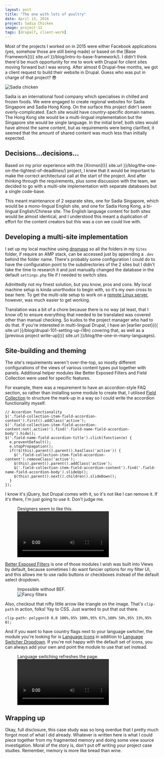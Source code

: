 ```yaml
---
layout: post
title: "The one with lots of poultry"
date: April 13, 2016
project: Sadia Chicken
image: project-12
tags: [drupal7, client-work]
---
```

Most of the projects I worked on in 2015 were either Facebook applications (yes, somehow those are still being made) or based on the [Base Framework]({{ site.url }}/blog/intro-to-base-framework/). I didn't think there'd be much opportunity for me to work with Drupal for client sites moving forward but I was wrong. After almost 6 Drupal-free months, we got a client request to build their website in Drupal. Guess who was put in charge of that project? <span class="emoji">&#x1F60E;</span>

<img srcset="{{ site.url }}/images/posts/sadia/sadia-480.jpg 480w, {{ site.url }}/images/posts/sadia/sadia-640.jpg 640w, {{ site.url }}/images/posts/sadia/sadia-960.jpg 960w, {{ site.url }}/images/posts/sadia/sadia-1280.jpg 1280w" sizes="(max-width: 400px) 100vw, (max-width: 960px) 75vw, 640px" src="{{ site.url }}/images/posts/sadia/sadia-640.jpg" alt="Sadia chicken" />

Sadia is an international food company which specialises in chilled and frozen foods. We were engaged to create regional websites for Sadia Singapore and Sadia Hong Kong. On the surface this project didn't seem overly-complicated. Each site would have country-specific domain names. The Hong Kong site would be a multi-lingual implementation but the Singapore site would be single language. In the initial brief, both sites would have almost the same content, but as requirements were being clarified, it seemed that the amount of shared content was much less than initially expected.

## Decisions...decisions...

Based on my prior experience with the [Xinmsn]({{ site.url }}/blog/the-one-on-the-tightest-of-deadlines/) project, I knew that it would be important to make the correct architectural call at the start of the project. And after thinking through the requirements, plus some discussion with the team, we decided to go with a multi-site implementation with separate databases but a single code-base.

This meant maintenance of 2 separate sites, one for Sadia Singapore, which would be a mono-lingual English site, and one for Sadia Hong Kong, a bi-lingual English/Chinese site. The English language content for both sites would be almost identical, and I understood this meant a duplication of effort for the content creators but this was a con we could live with.

## Developing a multi-site implementation

I set up my local machine using [dnsmasq](http://www.thekelleys.org.uk/dnsmasq/doc.html) so all the folders in my `Sites` folder, if require an AMP stack, can be accessed just by appending a `.dev` behind the folder name. There's probably some configuration I could do to have the configuration point to the subdirectories of the 2 sites but I didn't take the time to research it and just manually changed the database in the default `settings.php` file if I needed to switch sites.

Admittedly not my finest solution, but you know, pros and cons. My local machine setup is kinda unorthodox to begin with, so it's my own cross to bear here. To get the multi-site setup to work on a [remote Linux server](https://www.drupal.org/docs/7/multisite-drupal/configuring-a-basic-multi-site-development-environment-in-linux), however, was much easier to get working.

Translation was a bit of a chore because there is no way (at least, that I know of) to ensure everything that needed to be translated was covered other than manual checking. So kudos to the project manager who had to do that. If you're interested in multi-lingual Drupal, I have an [earlier post]({{ site.url }}/blog/drupal-101-setting-up-i18n) covering that, as well as a [previous project write-up]({{ site.url }}/blog/the-one-in-many-languages).

## Site-building and theming

The site's requirements weren't over-the-top, so mostly different configurations of the views of various content types put together with panels. Additional helper modules like Better Exposed Filters and Field Collection were used for specific features.

For example, there was a requirement to have an accordion-style FAQ section, so rather than installing some module to create that, I utilised [Field Collection](https://www.drupal.org/project/field_collection) to structure the mark-up in a way so I could write the accordion functionality myself.

<pre><code class="language-javascript">// Accordion functionality
$('.field-collection-item-field-accordion-content').first().addClass('active');
$('.field-collection-item-field-accordion-content:not(.active)').find('.field-name-field-accordion-body').hide();
$('.field-name-field-accordion-title').click(function(e) {
  e.preventDefault();
  e.stopPropagation();
  if(!$(this).parent().parent().hasClass('active')) {
    $('.field-collection-item-field-accordion-content').removeClass('active');
    $(this).parent().parent().addClass('active');
    $('.field-collection-item-field-accordion-content').find('.field-name-field-accordion-body').slideUp();
    $(this).parent().next().children().slideDown();
  }
});</code></pre>

I know it's jQuery, but Drupal comes with it, so it's not like I can remove it. If it's there, I'm just going to use it. Don't judge me.

<figure>
    <figcaption>Designers seem to like this.</figcaption>
    <video src="{{ site.url }}/videos/sadia-accordion.mp4" controls></video>
</figure>

[Better Exposed Filters](https://www.drupal.org/project/better_exposed_filters) is one of those modules I wish was built into Views by default, because sometimes I do want fancier options for my filter UI, and this allows me to use radio buttons or checkboxes instead of the default select dropdown.

<figure>
    <figcaption>Impossible without BEF.</figcaption>
    <img srcset="{{ site.url }}/images/posts/sadia/bef-480.jpg 480w, {{ site.url }}/images/posts/sadia/bef-640.jpg 640w, {{ site.url }}/images/posts/sadia/bef-960.jpg 960w, {{ site.url }}/images/posts/sadia/bef-1280.jpg 1280w" sizes="(max-width: 400px) 100vw, (max-width: 960px) 75vw, 640px" src="{{ site.url }}/images/posts/sadia/bef-640.jpg" alt="Fancy filters" />
</figure>

Also, checkout that nifty little arrow like triangle on the image. That's `clip-path` in action, folks! Yay to CSS. Just wanted to put that out there.

<pre><code class="language-css">clip-path: polygon(0 0,0 100%,95% 100%,95% 67%,100% 50%,95% 33%,95% 0);</code></pre>

And if you want to have country flags next to your language switcher, the module you're looking for is [Language Icons](https://www.drupal.org/project/languageicons) in addition to [Language Switcher Dropdown](https://www.drupal.org/project/lang_dropdown). If you're not happy with the default set of icons, you can always add your own and point the module to use that set instead.

<figure>
    <figcaption>Language switching refreshes the page.</figcaption>
    <video src="{{ site.url }}/videos/sadia-lang.mp4" controls></video>
</figure>

## Wrapping up

Okay, full disclosure, this case study was so long overdue that I pretty much forgot most of what I did already. Whatever is written here is what I could piece together from my fragmented memory and doing some view source investigation. Moral of the story is, don't put off writing your project case studies. Remember, memory is more like bread than wine.

